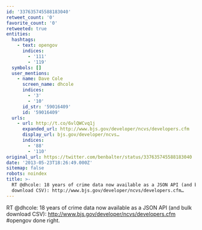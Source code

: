 ```yaml
---
id: '337635745588183040'
retweet_count: '0'
favorite_count: '0'
retweeted: true
entities:
  hashtags:
    - text: opengov
      indices:
        - '111'
        - '119'
  symbols: []
  user_mentions:
    - name: Dave Cole
      screen_name: dhcole
      indices:
        - '3'
        - '10'
      id_str: '59016409'
      id: '59016409'
  urls:
    - url: http://t.co/6vlQWCvq1j
      expanded_url: http://www.bjs.gov/developer/ncvs/developers.cfm
      display_url: bjs.gov/developer/ncvs…
      indices:
        - '88'
        - '110'
original_url: https://twitter.com/benbalter/status/337635745588183040
date: '2013-05-23T18:26:49.000Z'
sitemap: false
robots: noindex
title: >-
  RT @dhcole: 18 years of crime data now available as a JSON API (and bulk
  download CSV): http://www.bjs.gov/developer/ncvs/developers.cfm…
---
```


RT @dhcole: 18 years of crime data now available as a JSON API (and bulk download CSV): http://www.bjs.gov/developer/ncvs/developers.cfm #opengov done right.